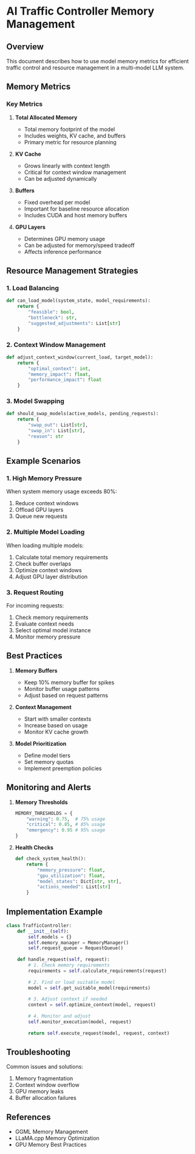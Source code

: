 # AI Traffic Controller Memory Management

## Overview
This document describes how to use model memory metrics for efficient traffic control and resource management in a multi-model LLM system.

## Memory Metrics
### Key Metrics
1. **Total Allocated Memory**
   - Total memory footprint of the model
   - Includes weights, KV cache, and buffers
   - Primary metric for resource planning

2. **KV Cache**
   - Grows linearly with context length
   - Critical for context window management
   - Can be adjusted dynamically

3. **Buffers**
   - Fixed overhead per model
   - Important for baseline resource allocation
   - Includes CUDA and host memory buffers

4. **GPU Layers**
   - Determines GPU memory usage
   - Can be adjusted for memory/speed tradeoff
   - Affects inference performance

## Resource Management Strategies

### 1. Load Balancing
```python
def can_load_model(system_state, model_requirements):
    return {
        "feasible": bool,
        "bottleneck": str,
        "suggested_adjustments": List[str]
    }
```

### 2. Context Window Management
```python
def adjust_context_window(current_load, target_model):
    return {
        "optimal_context": int,
        "memory_impact": float,
        "performance_impact": float
    }
```

### 3. Model Swapping
```python
def should_swap_models(active_models, pending_requests):
    return {
        "swap_out": List[str],
        "swap_in": List[str],
        "reason": str
    }
```

## Example Scenarios

### 1. High Memory Pressure
When system memory usage exceeds 80%:
1. Reduce context windows
2. Offload GPU layers
3. Queue new requests

### 2. Multiple Model Loading
When loading multiple models:
1. Calculate total memory requirements
2. Check buffer overlaps
3. Optimize context windows
4. Adjust GPU layer distribution

### 3. Request Routing
For incoming requests:
1. Check memory requirements
2. Evaluate context needs
3. Select optimal model instance
4. Monitor memory pressure

## Best Practices

1. **Memory Buffers**
   - Keep 10% memory buffer for spikes
   - Monitor buffer usage patterns
   - Adjust based on request patterns

2. **Context Management**
   - Start with smaller contexts
   - Increase based on usage
   - Monitor KV cache growth

3. **Model Prioritization**
   - Define model tiers
   - Set memory quotas
   - Implement preemption policies

## Monitoring and Alerts

1. **Memory Thresholds**
   ```python
   MEMORY_THRESHOLDS = {
       "warning": 0.75,  # 75% usage
       "critical": 0.85, # 85% usage
       "emergency": 0.95 # 95% usage
   }
   ```

2. **Health Checks**
   ```python
   def check_system_health():
       return {
           "memory_pressure": float,
           "gpu_utilization": float,
           "model_states": Dict[str, str],
           "actions_needed": List[str]
       }
   ```

## Implementation Example

```python
class TrafficController:
    def __init__(self):
        self.models = {}
        self.memory_manager = MemoryManager()
        self.request_queue = RequestQueue()
    
    def handle_request(self, request):
        # 1. Check memory requirements
        requirements = self.calculate_requirements(request)
        
        # 2. Find or load suitable model
        model = self.get_suitable_model(requirements)
        
        # 3. Adjust context if needed
        context = self.optimize_context(model, request)
        
        # 4. Monitor and adjust
        self.monitor_execution(model, request)
        
        return self.execute_request(model, request, context)
```

## Troubleshooting

Common issues and solutions:
1. Memory fragmentation
2. Context window overflow
3. GPU memory leaks
4. Buffer allocation failures

## References
- GGML Memory Management
- LLaMA.cpp Memory Optimization
- GPU Memory Best Practices 